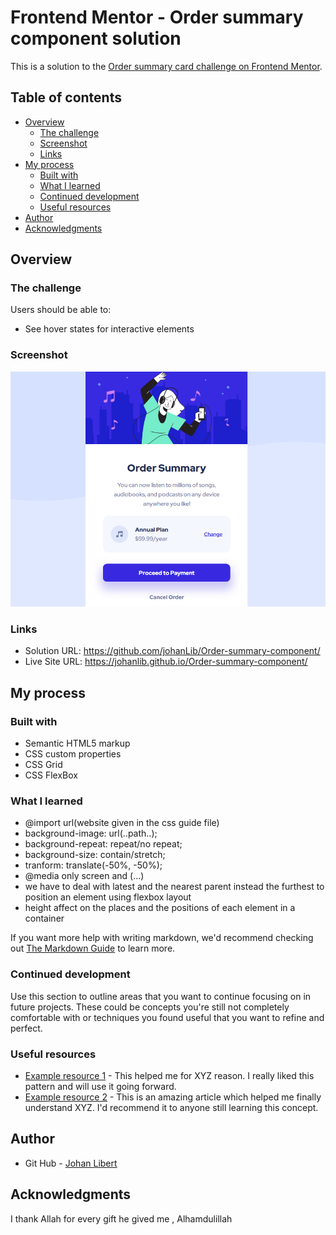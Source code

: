 # Frontend Mentor - Order summary component solution

This is a solution to the [Order summary card challenge on Frontend Mentor](https://www.frontendmentor.io/challenges/order-summary-component-QlPmajDUj).

## Table of contents

- [Overview](#overview)
  - [The challenge](#the-challenge)
  - [Screenshot](#screenshot)
  - [Links](#links)
- [My process](#my-process)
  - [Built with](#built-with)
  - [What I learned](#what-i-learned)
  - [Continued development](#continued-development)
  - [Useful resources](#useful-resources)
- [Author](#author)
- [Acknowledgments](#acknowledgments)

## Overview

### The challenge

Users should be able to:

- See hover states for interactive elements

### Screenshot

![](./Screenshot.png)


### Links

- Solution URL: https://github.com/johanLib/Order-summary-component/
- Live Site URL: https://johanlib.github.io/Order-summary-component/

## My process

### Built with

- Semantic HTML5 markup
- CSS custom properties
- CSS Grid
- CSS FlexBox

### What I learned

- @import url(website given in the css guide file)
- background-image: url(..path..);
- background-repeat: repeat/no repeat;
- background-size: contain/stretch;
- tranform: translate(-50%, -50%);
- @media only screen and (...)
- we have to deal with latest and the nearest parent instead the furthest to position an element using flexbox layout
- height affect on the places and the positions of each element in a container

If you want more help with writing markdown, we'd recommend checking out [The Markdown Guide](https://www.markdownguide.org/) to learn more.


### Continued development

Use this section to outline areas that you want to continue focusing on in future projects. These could be concepts you're still not completely comfortable with or techniques you found useful that you want to refine and perfect.


### Useful resources

- [Example resource 1](https://www.example.com) - This helped me for XYZ reason. I really liked this pattern and will use it going forward.
- [Example resource 2](https://www.example.com) - This is an amazing article which helped me finally understand XYZ. I'd recommend it to anyone still learning this concept.

## Author

- Git Hub - [Johan Libert](https://github.com/johanLib/)


## Acknowledgments

I thank Allah for every gift he gived me , Alhamdulillah
